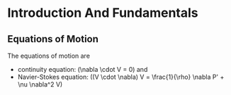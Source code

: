 # Introduction And Fundamentals

## Equations of Motion
The equations of motion are 

- continuity equation: \(\nabla \cdot V = 0\) and
- Navier-Stokes equation: \((V \cdot \nabla) V = \frac{1}{\rho} \nabla P' + \nu \nabla^2 V\)

